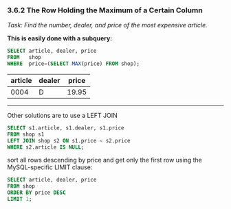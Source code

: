 ### 3.6.2 The Row Holding the Maximum of a Certain Column

<p><i>Task: Find the number, dealer, and price of the most expensive article.</i></p>

<strong>This is easily done with a subquery:</strong>

```SQL
SELECT article, dealer, price
FROM   shop
WHERE  price=(SELECT MAX(price) FROM shop);
```

| article | dealer | price |
|---------|--------|-------|
|    0004 | D      | 19.95 |

-------------------------------------

<p>Other solutions are to use a LEFT JOIN </p>

```SQL
SELECT s1.article, s1.dealer, s1.price
FROM shop s1
LEFT JOIN shop s2 ON s1.price < s2.price
WHERE s2.article IS NULL;
```

<p>
sort all rows descending by price and get only the first row using the MySQL-specific LIMIT clause:
</p>

```SQL
SELECT article, dealer, price
FROM shop
ORDER BY price DESC
LIMIT 1;
```